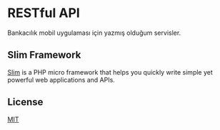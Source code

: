 # RESTful API
Bankacılık mobil uygulaması için yazmış olduğum servisler.
## Slim Framework 
[Slim](http://www.slimframework.com/) is a PHP micro framework that helps you quickly write simple yet powerful web applications and APIs.


## License
[MIT](https://choosealicense.com/licenses/mit/)
